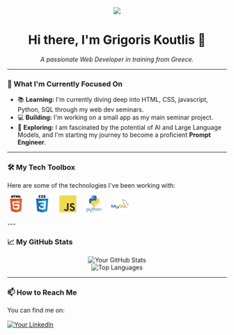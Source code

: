 <div align="center">
<img src="https://media4.giphy.com/media/v1.Y2lkPTc5MGI3NjExd3R2Mmo4MjlvejJ0YW1qMWQ1OHZ4dDJkbm55NnB0d28xb3EzZ3FkcCZlcD12MV9pbnRlcm5hbF9naWZfYnlfaWQmY3Q9Zw/JqmupuTVZYaQX5s094/giphy.gif" width="250"  />
</div>

<h1 align="center">Hi there, I'm Grigoris Koutlis 👋</h1>
<p align="center">
  <em>A passionate Web Developer in training from Greece.</em>
</p>

---------
### 🚀 What I'm Currently Focused On

- 📚 **Learning:** I'm currently diving deep into HTML, CSS, javascript, Python, SQL through my web dev seminars.
- 💻 **Building:** I'm working on a small app as my main seminar project.
- 🧠 **Exploring:** I am fascinated by the potential of AI and Large Language Models, and I'm starting my journey to become a proficient **Prompt Engineer**.


---

### 🛠️ My Tech Toolbox

Here are some of the technologies I've been working with:

<p align="left">
  <a href="https://www.w3.org/html/" target="_blank" rel="noreferrer" style="text-decoration: none;"> 
    <img src="https://raw.githubusercontent.com/devicons/devicon/master/icons/html5/html5-original-wordmark.svg" alt="html5" width="40" height="40"/> 
  </a>
  &nbsp;&nbsp;&nbsp;
  <a href="https://www.w3schools.com/css/" target="_blank" rel="noreferrer" style="text-decoration: none;"> 
    <img src="https://raw.githubusercontent.com/devicons/devicon/master/icons/css3/css3-original-wordmark.svg" alt="css3" width="40" height="40"/> 
  </a>
  &nbsp;&nbsp;&nbsp;
  <a href="https://developer.mozilla.org/en-US/docs/Web/JavaScript" target="_blank" rel="noreferrer" style="text-decoration: none;"> 
    <img src="https://raw.githubusercontent.com/devicons/devicon/master/icons/javascript/javascript-original.svg" alt="javascript" width="40" height="40"/> 
  </a>
  &nbsp;&nbsp;&nbsp;
  <a href="https://www.python.org" target="_blank" rel="noreferrer" style="text-decoration: none;"> 
    <img src="https://raw.githubusercontent.com/devicons/devicon/master/icons/python/python-original-wordmark.svg" alt="python" width="40" height="40"/> 
  </a>
  &nbsp;&nbsp;&nbsp;
  <a href="https://www.mysql.com/" target="_blank" rel="noreferrer" style="text-decoration: none;"> 
    <img src="https://raw.githubusercontent.com/devicons/devicon/master/icons/mysql/mysql-original-wordmark.svg" alt="mysql" width="40" height="40"/> 
  </a>
</p>
---


### 📈 My GitHub Stats

<p align="center">
  <img src="https://github-readme-stats.vercel.app/api?username=gkoutlis&show_icons=true&theme=radical" alt="Your GitHub Stats" />
  <br/>
  <img src="https://github-readme-stats.vercel.app/api/top-langs/?username=gkoutlis&layout=compact&theme=radical" alt="Top Languages" />
</p>

---

### 📫 How to Reach Me

You can find me on:

<p align="left">
  <a href="https://linkedin.com/in/[ΤΟ LINKEDIN PROFILE ΣΟΥ]" target="_blank" rel="noopener noreferrer">
    <img align="center" src="https://raw.githubusercontent.com/rahuldkjain/github-profile-readme-generator/master/src/images/icons/Social/linked-in-alt.svg" alt="Your LinkedIn" height="30" width="40" />
  </a>
</p>
